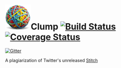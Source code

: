 ![Clump](clump.png)Clump
[![Build Status](https://secure.travis-ci.org/fwbrasil/clump.png)](http://travis-ci.org/fwbrasil/clump)
[![Coverage Status](https://coveralls.io/repos/fwbrasil/clump/badge.png)](https://coveralls.io/r/fwbrasil/clump)
====

[![Gitter](https://badges.gitter.im/Join%20Chat.svg)](https://gitter.im/fwbrasil/clump?utm_source=badge&utm_medium=badge&utm_campaign=pr-badge&utm_content=badge)

A plagiarization of Twitter's unreleased [Stitch](https://www.youtube.com/watch?v=VVpmMfT8aYw)